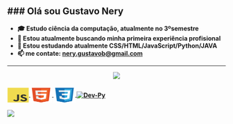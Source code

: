 <b>### Olá sou Gustavo Nery<b>
-----------------------------------------------------------------------------------------------------------------------------------------------
- 🎓 Estudo ciência da computação, atualmente no 3ºsemestre
- 🔭 Estou atualmente buscando minha primeira experiência profisional
- 🌱 Estou estudando atualmente <b>CSS/HTML/JavaScript/Python/JAVA<b>
- 📫 me contate: nery.gustavob@gmail.com
-----------------------------------------------------------------------------------------------------------------------------------------------

<div align="center">
  <a href="https://github.com/1JlNery">
  <img height="200em" src="https://github-readme-stats.vercel.app/api/top-langs/?username=1JlNery&layout=compact&langs_count=7&theme=dra" />
</div>

<div style="display: inline_block"><br>
  <img align="center" alt="Dev-Js" height="35" width="50" src="https://raw.githubusercontent.com/devicons/devicon/master/icons/javascript/javascript-original.svg" />
  <img align="center" alt="Dev-HTML" height="35" width="50" src="https://raw.githubusercontent.com/devicons/devicon/master/icons/html5/html5-original.svg" />
  <img align="center" alt="Dev-CSS" height="35" width="50" src="https://raw.githubusercontent.com/devicons/devicon/master/icons/css3/css3-original.svg" /> 
  <img align="center" alt="Dev-Py" height="35" width="50" src="https://cdn.jsdelivr.net/gh/devicons/devicon/icons/python/python-original.svg" />
</div>
<br>
<div>
  <a href="mailto:nery.gustavob@gmail.com">
    <img src="https://img.shields.io/badge/-Gmail-%23333?style=for-the-badge&logo=gmail&logoColor=white" />
  </a>
</div>
